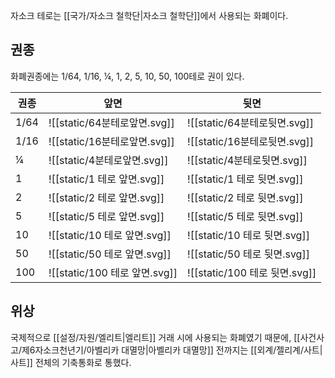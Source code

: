 자소크 테로는 [[국가/자소크 철학단|자소크 철학단]]에서 사용되는 화폐이다.

## 권종

화폐권종에는 1/64, 1/16, ¼, 1, 2, 5, 10, 50, 100테로 권이 있다.

| 권종   | 앞면                        | 뒷면                        |
| ---- | ------------------------- | ------------------------- |
| 1/64 | ![[static/64분테로앞면.svg]]   | ![[static/64분테로뒷면.svg]]   |
| 1/16 | ![[static/16분테로앞면.svg]]   | ![[static/16분테로뒷면.svg]]   |
| ¼    | ![[static/4분테로앞면.svg]]    | ![[static/4분테로뒷면.svg]]    |
| 1    | ![[static/1 테로 앞면.svg]]   | ![[static/1 테로 뒷면.svg]]   |
| 2    | ![[static/2 테로 앞면.svg]]   | ![[static/2 테로 뒷면.svg]]   |
| 5    | ![[static/5 테로 앞면.svg]]   | ![[static/5 테로 뒷면.svg]]   |
| 10   | ![[static/10 테로 앞면.svg]]  | ![[static/10 테로 뒷면.svg]]  |
| 50   | ![[static/50 테로 앞면.svg]]  | ![[static/50 테로 뒷면.svg]]  |
| 100  | ![[static/100 테로 앞면.svg]] | ![[static/100 테로 뒷면.svg]] |


## 위상
국제적으로 [[설정/자원/엘리트|엘리트]] 거래 시에 사용되는 화폐였기 때문에, [[사건사고/제6자소크천년기/아벨리카 대멸망|아벨리카 대멸망]] 전까지는 [[외계/젤리계/사트|사트]] 전체의 기축통화로 통했다.